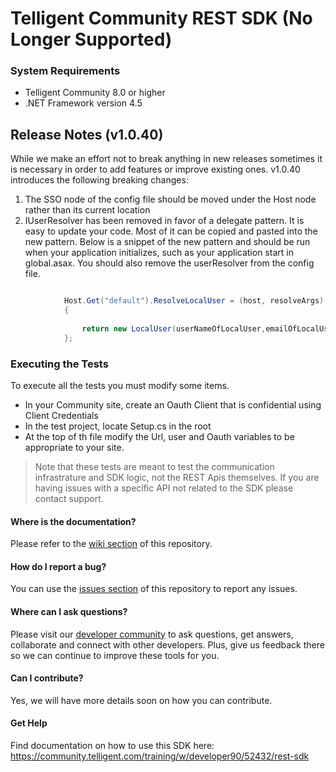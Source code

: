 # Telligent Community REST SDK (No Longer Supported)

### System Requirements
- Telligent Community 8.0 or higher
- .NET Framework version 4.5

## Release Notes  (v1.0.40)
While we make an effort not to break anything in new releases sometimes it is necessary in order to add features or improve existing ones. v1.0.40 introduces the following breaking changes:

1.  The SSO node of the config file should be moved under the Host node rather than its current location
2.  IUserResolver has been removed in favor of a delegate pattern.  It is easy to update your code.  Most of it can be copied and pasted into the new pattern.  Below is a snippet of the new pattern and should be run when your application initializes, such as your application start in global.asax.  You should also remove the userResolver from the config file.

```c#

            Host.Get("default").ResolveLocalUser = (host, resolveArgs) =>
            {
                
                return new LocalUser(userNameOfLocalUser,emailOfLocalUser);
            };
```

### Executing the Tests
To execute all the tests you must modify some items. 
- In your Community site, create an Oauth Client that is confidential using Client Credentials
- In the test project, locate Setup.cs in the root
- At the top of th file modify the Url, user and Oauth variables to be appropriate to your site.

>Note that these tests are meant to test the communication infrastrature and SDK logic, not the REST Apis themselves.  If you are having issues with a specific API not related to the SDK please contact support.

#### Where is the documentation?
Please refer to the [wiki section](https://github.com/Telligent/Social-Rest-SDK/wiki/) of this repository.

#### How do I report a bug?
You can use the [issues section](https://github.com/Telligent/Social-Rest-SDK/issues/) of this repository to report any issues.

#### Where can I ask questions?
Please visit our [developer community](http://community.telligent.com/community/f/554) to ask questions, get answers, collaborate and connect with other developers. Plus, give us feedback there so we can continue to improve these tools for you.

#### Can I contribute?
Yes, we will have more details soon on how you can contribute.

#### Get Help
Find documentation on how to use this SDK here: https://community.telligent.com/training/w/developer90/52432/rest-sdk
